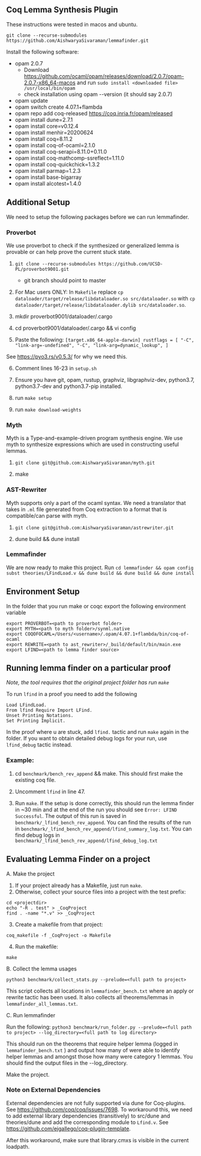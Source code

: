 Coq Lemma Synthesis Plugin
---------------------------
These instructions were tested in macos and ubuntu.

`git clone --recurse-submodules https://github.com/AishwaryaSivaraman/lemmafinder.git`

Install the following software:

- opam 2.0.7
    - Download https://github.com/ocaml/opam/releases/download/2.0.7/opam-2.0.7-x86_64-macos and run `sudo install <downloaded file> /usr/local/bin/opam`
    - check installation using opam --version (it should say 2.0.7)
- opam update
- opam switch create 4.07.1+flambda
- opam repo add coq-released https://coq.inria.fr/opam/released
- opam install dune=2.7.1
- opam install core=v0.12.4
- opam install menhir=20200624
- opam install coq=8.11.2
- opam install coq-of-ocaml=2.1.0
- opam install coq-serapi=8.11.0+0.11.0
- opam install coq-mathcomp-ssreflect=1.11.0
- opam install coq-quickchick=1.3.2
- opam install parmap=1.2.3
- opam install base-bigarray
- opam install alcotest=1.4.0


## Additional Setup
We need to setup the following packages before we can run lemmafinder.

### Proverbot
We use proverbot to check if the synthesized or generalized lemma is provable or can help prove the current stuck state.

1. `git clone --recurse-submodules https://github.com/UCSD-PL/proverbot9001.git`
    - git branch should point to master

2. For Mac users ONLY: In `Makefile` replace `cp dataloader/target/release/libdataloader.so src/dataloader.so` with `cp dataloader/target/release/libdataloader.dylib src/dataloader.so`.

3. mkdir proverbot9001/dataloader/.cargo

4. cd proverbot9001/dataloader/.cargo && vi config

5. Paste the following: `[target.x86_64-apple-darwin]
rustflags = [
  "-C", "link-arg=-undefined",
  "-C", "link-arg=dynamic_lookup",
]`


See https://pyo3.rs/v0.5.3/ for why we need this.

6. Comment lines 16-23 in `setup.sh`

7. Ensure you have git, opam, rustup, graphviz, libgraphviz-dev, python3.7, python3.7-dev and python3.7-pip installed.

8. run `make setup`

9. run `make download-weights`


### Myth
Myth is a Type-and-example-driven program synthesis engine. We use myth to synthesize expressions which are used in constructing useful lemmas.

1. `git clone git@github.com:AishwaryaSivaraman/myth.git`

2. make


### AST-Rewriter
Myth supports only a part of the ocaml syntax. We need a translator that takes in `.ml` file generated from Coq extraction to a format that is compatible/can parse with myth.

1. `git clone git@github.com:AishwaryaSivaraman/astrewriter.git`

2. dune build && dune install

### Lemmafinder
We are now ready to make this project.
Run `cd lemmafinder && opam config subst theories/LFindLoad.v && dune build && dune build && dune install`

## Environment Setup
In the folder that you run make or coqc export the following environment variable

```
export PROVERBOT=<path to proverbot folder>
export MYTH=<path to myth folder>/synml.native
export COQOFOCAML=/Users/<username>/.opam/4.07.1+flambda/bin/coq-of-ocaml
export REWRITE=<path to ast_rewriter>/_build/default/bin/main.exe
export LFIND=<path to lemma finder source>
```


## Running lemma finder on a particular proof
<em> Note, the tool requires that the original project folder has run `make`</em>

To run ```lfind``` in a proof you need to add the following

```
Load LFindLoad.
From lfind Require Import LFind.
Unset Printing Notations.
Set Printing Implicit.
```

In the proof where u are stuck, add `lfind.` tactic and run `make` again in the folder.
If you want to obtain detailed debug logs for your run, use `lfind_debug` tactic instead. 

### Example:
1. cd `benchmark/bench_rev_append` && make.
This should first make the existing coq file.

2. Uncomment `lfind` in line 47.

3. Run `make`. If the setup is done correctly, this should run the lemma finder in ~30 min and at the end of the run you should see  `Error: LFIND Successful`. The output of this run is saved in `benchmark/_lfind_bench_rev_append`.
You can find the results of the run in `benchmark/_lfind_bench_rev_append/lfind_summary_log.txt`. You can find debug logs in `benchmark/_lfind_bench_rev_append/lfind_debug_log.txt`


## Evaluating Lemma Finder on a project

A. Make the project
  1. If your project already has a Makefile, just run `make`.
  2. Otherwise, collect your source files into a project with the test prefix:
  ```
  cd <projectdir>
  echo "-R . test" > _CoqProject
  find . -name "*.v" >> _CoqProject
  ```
  3. Create a makefile from that project:
  ```
  coq_makefile -f _CoqProject -o Makefile
  ```
  4. Run the makefile:
  ```
  make
  ```

B. Collect the lemma usages

`python3 benchmark/collect_stats.py --prelude=<full path to project>`

This script collects all locations in `lemmafinder_bench.txt` where an apply or rewrite tactic has been used. It also collects all theorems/lemmas in `lemmafinder_all_lemmas.txt`.

C. Run lemmafinder

Run the following:
`python3 benchmark/run_folder.py --prelude=<full path to project> --log_directory=<full path to log directory>`

This should run on the theorems that require helper lemma (logged in `lemmafinder_bench.txt` ) and output how many of were able to identify helper lemmas and amongst those how many were category 1 lemmas. You should find the output files in the --log_directory. 

Make the project.


### Note on External Dependencies ###
External dependencies are not fully supported via dune for Coq-plugins. See https://github.com/coq/coq/issues/7698. To workaround this, we need to add external library dependencies (transitively) to src/dune and theories/dune and add the corresponding module to `Lfind.v`. See https://github.com/ejgallego/coq-plugin-template.

After this workaround, make sure that library.cmxs is visible in the current loadpath.
